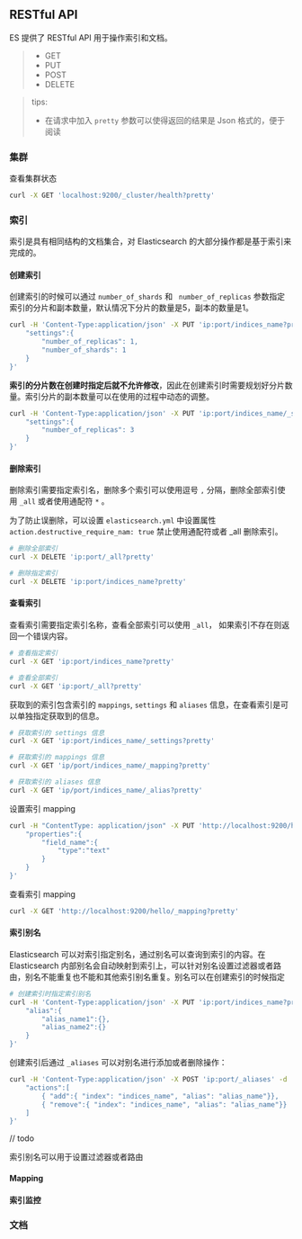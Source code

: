 ## RESTful API

ES 提供了 RESTful API 用于操作索引和文档。

> - GET
> - PUT
> - POST
> - DELETE



> tips:
>
> - 在请求中加入  `pretty`  参数可以使得返回的结果是 Json 格式的，便于阅读

### 集群

查看集群状态

```sh
curl -X GET 'localhost:9200/_cluster/health?pretty'
```



### 索引

索引是具有相同结构的文档集合，对 Elasticsearch 的大部分操作都是基于索引来完成的。

#### 创建索引

创建索引的时候可以通过  `number_of_shards`  和  ` number_of_replicas`  参数指定索引的分片和副本数量，默认情况下分片的数量是5，副本的数量是1。

```sh
curl -H 'Content-Type:application/json' -X PUT 'ip:port/indices_name?pretty' -d '{
	"settings":{
		"number_of_replicas": 1,
		"number_of_shards": 1
	}
}' 
```

**索引的分片数在创建时指定后就不允许修改**，因此在创建索引时需要规划好分片数量。索引分片的副本数量可以在使用的过程中动态的调整。

```sh
curl -H 'Content-Type:application/json' -X PUT 'ip:port/indices_name/_setting?pretty' -d '{
	"settings":{
		"number_of_replicas": 3
	}
}'
```

#### 删除索引

删除索引需要指定索引名，删除多个索引可以使用逗号  `,`  分隔，删除全部索引使用 `_all` 或者使用通配符 `*`  。

为了防止误删除，可以设置 `elasticsearch.yml` 中设置属性 `action.destructive_require_nam: true`  禁止使用通配符或者 _all 删除索引。

```sh
# 删除全部索引
curl -X DELETE 'ip:port/_all?pretty'

# 删除指定索引
curl -X DELETE 'ip:port/indices_name?pretty'
```

#### 查看索引

查看索引需要指定索引名称，查看全部索引可以使用 `_all`， 如果索引不存在则返回一个错误内容。

```sh
# 查看指定索引
curl -X GET 'ip:port/indices_name?pretty'

# 查看全部索引
curl -X GET 'ip:port/_all?pretty'
```

获取到的索引包含索引的  `mappings`, `settings`  和 `aliases` 信息，在查看索引是可以单独指定获取到的信息。

```sh
# 获取索引的 settings 信息
curl -X GET 'ip:port/indices_name/_settings?pretty'

# 获取索引的 mappings 信息
curl -X GET 'ip/port/indices_name/_mapping?pretty'

# 获取索引的 aliases 信息
curl -X GET 'ip/port/indices_name/_alias?pretty'
```



设置索引 mapping

```sh
curl -H "ContentType: application/json" -X PUT 'http://localhost:9200/hello/_mapping' -d '{
	"properties":{
		"field_name":{
			"type":"text"
		}
	}
}'
```

查看索引 mapping

```sh
curl -X GET 'http://localhost:9200/hello/_mapping?pretty'
```

#### 索引别名

Elasticsearch 可以对索引指定别名，通过别名可以查询到索引的内容。在 Elasticsearch 内部别名会自动映射到索引上，可以针对别名设置过滤器或者路由，别名不能重复也不能和其他索引别名重复。别名可以在创建索引的时候指定

```sh
# 创建索引时指定索引别名
curl -H 'Content-Type:application/json' -X PUT 'ip:port/indices_name?pretty' -d '{
	"alias":{
		"alias_name1":{},
		"alias_name2":{}
	}
}'
```

创建索引后通过 `_aliases` 可以对别名进行添加或者删除操作：

```sh
curl -H 'Content-Type:application/json' -X POST 'ip:port/_aliases' -d '{
	"actions":[
		{ "add":{ "index": "indices_name", "alias": "alias_name"}},
		{ "remove":{ "index": "indices_name", "alias": "alias_name"}}
	]
}'
```

// todo

索引别名可以用于设置过滤器或者路由

#### Mapping



#### 索引监控

### 文档